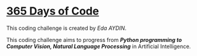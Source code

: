 [365 Days of Code](https://edaaydinea.home.blog/365-days-of-code/)
=====


This coding challenge is created by *Eda AYDIN*.

This coding challenge aims to progress from ***Python programming to Computer Vision, Natural Language Processing*** in Artificial Intelligence.
